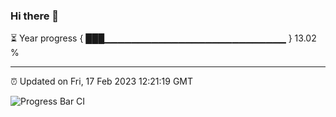 ### Hi there 👋

⏳ Year progress { ███▁▁▁▁▁▁▁▁▁▁▁▁▁▁▁▁▁▁▁▁▁▁▁▁▁▁▁ } 13.02 %

---

⏰ Updated on Fri, 17 Feb 2023 12:21:19 GMT

![Progress Bar CI](https://github.com/liununu/liununu/workflows/Progress%20Bar%20CI/badge.svg)
